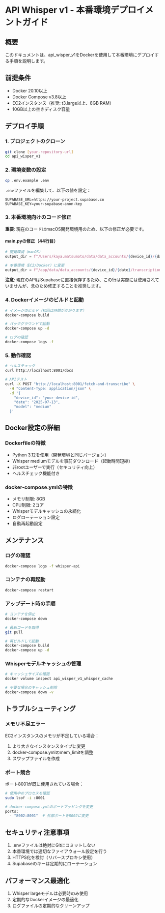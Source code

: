 # API Whisper v1 - 本番環境デプロイメントガイド

## 概要
このドキュメントは、api_wisper_v1をDockerを使用して本番環境にデプロイする手順を説明します。

## 前提条件
- Docker 20.10以上
- Docker Compose v3.8以上
- EC2インスタンス（推奨: t3.large以上、8GB RAM）
- 10GB以上の空きディスク容量

## デプロイ手順

### 1. プロジェクトのクローン
```bash
git clone [your-repository-url]
cd api_wisper_v1
```

### 2. 環境変数の設定
```bash
cp .env.example .env
```

`.env`ファイルを編集して、以下の値を設定：
```
SUPABASE_URL=https://your-project.supabase.co
SUPABASE_KEY=your-supabase-anon-key
```

### 3. 本番環境向けのコード修正

**重要**: 現在のコードはmacOS開発環境用のため、以下の修正が必要です。

#### main.pyの修正（44行目）
```python
# 開発環境（macOS）
output_dir = f"/Users/kaya.matsumoto/data/data_accounts/{device_id}/{date}/transcriptions"

# 本番環境（EC2/Docker）に変更
output_dir = f"/app/data/data_accounts/{device_id}/{date}/transcriptions"
```

**注意**: 現在のAPIはSupabaseに直接保存するため、この行は実際には使用されていませんが、念のため修正することを推奨します。

### 4. Dockerイメージのビルドと起動
```bash
# イメージのビルド（初回は時間がかかります）
docker-compose build

# バックグラウンドで起動
docker-compose up -d

# ログの確認
docker-compose logs -f
```

### 5. 動作確認
```bash
# ヘルスチェック
curl http://localhost:8001/docs

# APIテスト
curl -X POST "http://localhost:8001/fetch-and-transcribe" \
  -H "Content-Type: application/json" \
  -d '{
    "device_id": "your-device-id",
    "date": "2025-07-13",
    "model": "medium"
  }'
```

## Docker設定の詳細

### Dockerfileの特徴
- Python 3.12を使用（開発環境と同じバージョン）
- Whisper mediumモデルを事前ダウンロード（起動時間短縮）
- 非rootユーザーで実行（セキュリティ向上）
- ヘルスチェック機能付き

### docker-compose.ymlの特徴
- メモリ制限: 8GB
- CPU制限: 2コア
- Whisperモデルキャッシュの永続化
- ログローテーション設定
- 自動再起動設定

## メンテナンス

### ログの確認
```bash
docker-compose logs -f whisper-api
```

### コンテナの再起動
```bash
docker-compose restart
```

### アップデート時の手順
```bash
# コンテナを停止
docker-compose down

# 最新コードを取得
git pull

# 再ビルドして起動
docker-compose build
docker-compose up -d
```

### Whisperモデルキャッシュの管理
```bash
# キャッシュサイズの確認
docker volume inspect api_wisper_v1_whisper_cache

# 不要な場合のキャッシュ削除
docker-compose down -v
```

## トラブルシューティング

### メモリ不足エラー
EC2インスタンスのメモリが不足している場合：
1. より大きなインスタンスタイプに変更
2. docker-compose.ymlのmem_limitを調整
3. スワップファイルを作成

### ポート競合
ポート8001が既に使用されている場合：
```bash
# 使用中のプロセスを確認
sudo lsof -i :8001

# docker-compose.ymlのポートマッピングを変更
ports:
  - "8002:8001"  # 外部ポートを8002に変更
```

## セキュリティ注意事項
1. .envファイルは絶対にGitにコミットしない
2. 本番環境では適切なファイアウォール設定を行う
3. HTTPS化を検討（リバースプロキシ使用）
4. Supabaseのキーは定期的にローテーション

## パフォーマンス最適化
1. Whisper largeモデルは必要時のみ使用
2. 定期的なDockerイメージの最適化
3. ログファイルの定期的なクリーンアップ